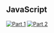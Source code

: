 ## JavaScript
[![Part 1](https://img.shields.io/badge/Part%201-0.014ms-informational)](https://adventofcode.com/2022/)
[![Part 2](https://img.shields.io/badge/Part%202-0.009ms-informational)](https://adventofcode.com/2022/)